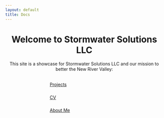 ```yaml
---
layout: default
title: Docs
---
```


<div style="text-align: center; margin-bottom: 2rem;">
  <h1>Welcome to Stormwater Solutions LLC</h1>
  <p>This site is a showcase for Stormwater Solutions LLC and our mission to better the New River Valley:</p>
</div>

<div style="display: flex; flex-direction: column; align-items: center; gap: 1.5rem; margin: 2rem 0;">
  <a href="{{ '/projects/' | relative_url }}" class="btn btn-primary btn-lg" style="width: 220px;">Projects</a>
  <a href="{{ '/cv/' | relative_url }}" class="btn btn-primary btn-lg" style="width: 220px;">CV</a>
  <a href="{{ '/about/' | relative_url }}" class="btn btn-outline-primary btn-lg" style="width: 220px;">About Me</a>
</div>
